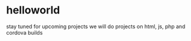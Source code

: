 # helloworld

stay tuned for upcoming projects
we will do projects on html, js, php and cordova builds
